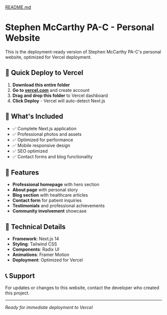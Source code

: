 [README.md](https://github.com/user-attachments/files/21589759/README.md)

# Stephen McCarthy PA-C - Personal Website

This is the deployment-ready version of Stephen McCarthy PA-C's personal website, optimized for Vercel deployment.

## 🚀 Quick Deploy to Vercel

1. **Download this entire folder**
2. **Go to [vercel.com](https://vercel.com)** and create account
3. **Drag and drop this folder** to Vercel dashboard
4. **Click Deploy** - Vercel will auto-detect Next.js

## 📁 What's Included

- ✅ Complete Next.js application
- ✅ Professional photos and assets
- ✅ Optimized for performance
- ✅ Mobile responsive design
- ✅ SEO optimized
- ✅ Contact forms and blog functionality

## 🎯 Features

- **Professional homepage** with hero section
- **About page** with personal story
- **Blog section** with healthcare articles
- **Contact form** for patient inquiries
- **Testimonials** and professional achievements
- **Community involvement** showcase

## 🔧 Technical Details

- **Framework**: Next.js 14
- **Styling**: Tailwind CSS
- **Components**: Radix UI
- **Animations**: Framer Motion
- **Deployment**: Optimized for Vercel

## 📞 Support

For updates or changes to this website, contact the developer who created this project.

---
*Ready for immediate deployment to Vercel*
